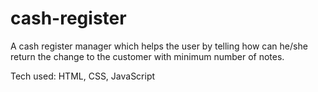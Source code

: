 # cash-register

A cash register manager which helps the user by telling how can he/she return the change to the customer with minimum number of notes.

Tech used: HTML, CSS, JavaScript
